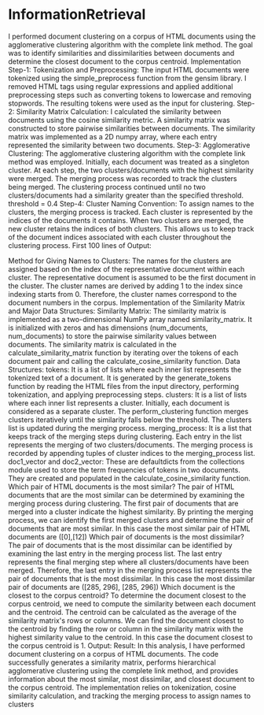 # InformationRetrieval

I performed document clustering on a corpus of HTML 
documents using the agglomerative clustering algorithm with the complete link 
method. The goal was to identify similarities and dissimilarities between 
documents and determine the closest document to the corpus centroid.
Implementation
Step-1: Tokenization and Preprocessing:
The input HTML documents were tokenized using the simple_preprocess function 
from the gensim library.
I removed HTML tags using regular expressions and applied additional 
preprocessing steps such as converting tokens to lowercase and removing 
stopwords.
The resulting tokens were used as the input for clustering.
Step-2: Similarity Matrix Calculation:
I calculated the similarity between documents using the cosine similarity metric.
A similarity matrix was constructed to store pairwise similarities between 
documents.
The similarity matrix was implemented as a 2D numpy array, where each entry 
represented the similarity between two documents.
Step-3: Agglomerative Clustering:
The agglomerative clustering algorithm with the complete link method was 
employed.
Initially, each document was treated as a singleton cluster.
At each step, the two clusters/documents with the highest similarity were merged.
The merging process was recorded to track the clusters being merged.
The clustering process continued until no two clusters/documents had a similarity 
greater than the specified threshold.
threshold = 0.4
Step-4: Cluster Naming Convention:
To assign names to the clusters, the merging process is tracked. Each cluster is 
represented by the indices of the documents it contains. When two clusters are 
merged, the new cluster retains the indices of both clusters. This allows us to keep 
track of the document indices associated with each cluster throughout the 
clustering process.
First 100 lines of Output:

Method for Giving Names to Clusters: The names for the clusters are assigned 
based on the index of the representative document within each cluster. The 
representative document is assumed to be the first document in the cluster. The 
cluster names are derived by adding 1 to the index since indexing starts from 0. 
Therefore, the cluster names correspond to the document numbers in the corpus.
Implementation of the Similarity Matrix and Major Data Structures:
Similarity Matrix: The similarity matrix is implemented as a two-dimensional 
NumPy array named similarity_matrix. It is initialized with zeros and has 
dimensions (num_documents, num_documents) to store the pairwise similarity 
values between documents. The similarity matrix is calculated in the 
calculate_similarity_matrix function by iterating over the tokens of each document 
pair and calling the calculate_cosine_similarity function.
Data Structures:
tokens: It is a list of lists where each inner list represents the tokenized text of a 
document. It is generated by the generate_tokens function by reading the HTML 
files from the input directory, performing tokenization, and applying preprocessing 
steps.
clusters: It is a list of lists where each inner list represents a cluster. Initially, each 
document is considered as a separate cluster. The perform_clustering function 
merges clusters iteratively until the similarity falls below the threshold. The clusters
list is updated during the merging process.
merging_process: It is a list that keeps track of the merging steps during clustering. 
Each entry in the list represents the merging of two clusters/documents. The 
merging process is recorded by appending tuples of cluster indices to the 
merging_process list.
doc1_vector and doc2_vector: These are defaultdicts from the collections module 
used to store the term frequencies of tokens in two documents. They are created 
and populated in the calculate_cosine_similarity function.
Which pair of HTML documents is the most similar?
The pair of HTML documents that are the most similar can be determined by 
examining the merging process during clustering. The first pair of documents that 
are merged into a cluster indicate the highest similarity. By printing the merging 
process, we can identify the first merged clusters and determine the pair of 
documents that are most similar.
In this case the most similar pair of HTML documents are ([0],[12])
Which pair of documents is the most dissimilar?
The pair of documents that is the most dissimilar can be identified by examining 
the last entry in the merging process list. The last entry represents the final merging
step where all clusters/documents have been merged. Therefore, the last entry in 
the merging process list represents the pair of documents that is the most 
dissimilar.
In this case the most dissimilar pair of documents are ([285, 296], [285, 296])
Which document is the closest to the corpus centroid?
To determine the document closest to the corpus centroid, we need to compute 
the similarity between each document and the centroid. The centroid can be 
calculated as the average of the similarity matrix's rows or columns. We can find 
the document closest to the centroid by finding the row or column in the similarity 
matrix with the highest similarity value to the centroid.
In this case the document closest to the corpus centroid is 1.
Output:
Result:
In this analysis, I have performed document clustering on a corpus of HTML 
documents. The code successfully generates a similarity matrix, performs 
hierarchical agglomerative clustering using the complete link method, and provides 
information about the most similar, most dissimilar, and closest document to the 
corpus centroid. The implementation relies on tokenization, cosine similarity
calculation, and tracking the merging process to assign names to clusters
